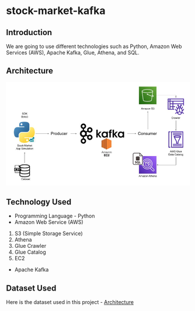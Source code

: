 # stock-market-kafka

## Introduction 
We are going to use different technologies such as Python, Amazon Web Services (AWS), Apache Kafka, Glue, Athena, and SQL.

## Architecture 
<img src="Architecture.jpg">

## Technology Used
- Programming Language - Python
- Amazon Web Service (AWS)
1. S3 (Simple Storage Service)
2. Athena
3. Glue Crawler
4. Glue Catalog
5. EC2
- Apache Kafka


## Dataset Used

Here is the dataset used in this project - [Architecture](https://github.com/thiruveedhulaMANAS/stock-market-kafka/assets/88129091/b3bccf5e-66f2-4a17-8c9f-70b7276099a0)



